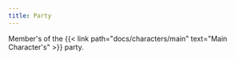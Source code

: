 ```yaml
---
title: Party
---
```


Member's of the {{< link path="docs/characters/main" text="Main Character's" >}} party.

